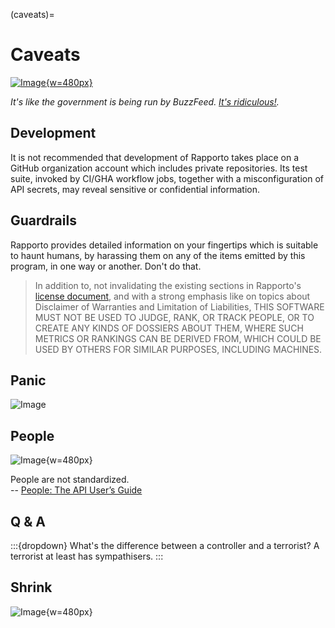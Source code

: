 (caveats)=
# Caveats

[![Image](https://github.com/user-attachments/assets/6e8ea47c-20fd-4d37-9245-76e6cb7306ae){w=480px}][BuzzFeed]

_It's like the government is being run by BuzzFeed. [It's ridiculous!][BuzzFeed]._

## Development

It is not recommended that development of Rapporto takes place on a GitHub
organization account which includes private repositories. Its test suite,
invoked by CI/GHA workflow jobs, together with a misconfiguration of API
secrets, may reveal sensitive or confidential information.

## Guardrails

Rapporto provides detailed information on your fingertips which is suitable
to haunt humans, by harassing them on any of the items emitted by this program,
in one way or another. Don't do that.

> In addition to, not invalidating the existing sections in Rapporto's
> [license document], and with a strong emphasis like on topics about
> Disclaimer of Warranties and Limitation of Liabilities, THIS SOFTWARE
> MUST NOT BE USED TO JUDGE, RANK, OR TRACK PEOPLE, OR TO CREATE ANY
> KINDS OF DOSSIERS ABOUT THEM, WHERE SUCH METRICS OR RANKINGS CAN
> BE DERIVED FROM, WHICH COULD BE USED BY OTHERS FOR SIMILAR PURPOSES,
> INCLUDING MACHINES.

## Panic

![Image](https://github.com/user-attachments/assets/bb775ff8-95dd-47f9-a593-37a04757e4d8)

## People

![Image](https://github.com/user-attachments/assets/2e5321b7-839a-43b4-ba15-4b8efec91029){w=480px}

People are not standardized.
<br>
-- [People: The API User’s Guide]

## Q & A

:::{dropdown} What's the difference between a controller and a terrorist?
A terrorist at least has sympathisers.
:::

## Shrink

![Image](https://github.com/user-attachments/assets/f3618e37-3053-445b-92e2-858c0a648c41){w=480px}


[Bless America]: https://nedbatchelder.com/blog/202411/my_politics.html
[BuzzFeed]: https://youtu.be/4xGUlG5Ck6c?t=105
[license document]: https://github.com/tech-writing/rapporto/blob/main/LICENSE
[People: The API User’s Guide]: https://nedbatchelder.com/text/key23.html
[Pissed off]: https://youtu.be/zc_WOlqiLhM?t=35
